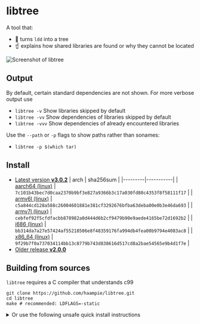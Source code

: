 # libtree

A tool that:
- :deciduous_tree: turns `ldd` into a tree
- :point_up: explains how shared libraries are found or why they cannot be located

![Screenshot of libtree](doc/screenshot.png)


## Output

By default, certain standard dependencies are not shown. For more verbose output use

-  `libtree -v`             Show libraries skipped by default
-  `libtree -vv`            Show dependencies of libraries skipped by default
-  `libtree -vvv`           Show dependencies of already encountered libraries

Use the `--path` or `-p` flags to show paths rather than sonames:

- `libtree -p $(which tar)`


## Install

- [Latest version **v3.0.2**](https://github.com/haampie/libtree/releases/tag/v3.0.2)
  | arch    | sha256sum |
  |---------|-----------|
  | [aarch64 (linux)](https://github.com/haampie/libtree/releases/download/v3.0.2/libtree_aarch64) | `7c101b43bec7d0caa2370b9bf3e827a9366b3c17a030fd80c4353f8f58111f17` |
  | [armv6l (linux)](https://github.com/haampie/libtree/releases/download/v3.0.2/libtree_armv6l) | `c5a844cd128a588c26004601881e381cf3292676bfba63deba00e0b3e46da693` |
  | [armv7l (linux)](https://github.com/haampie/libtree/releases/download/v3.0.2/libtree_armv7l) | `cebfef92f5cfdfacbb878982a0d444d6b2cf9479b90e9aede4165be72d1692b2` |
  | [i686 (linux)](https://github.com/haampie/libtree/releases/download/v3.0.2/libtree_i686) | `bb314da7a27e57424af55218506e8f48359176fa994db4fea00b9794e4083ac8` |
  | [x86_64 (linux)](https://github.com/haampie/libtree/releases/download/v3.0.2/libtree_x86_64) | `9f29b7f0a737034114bb13c8779b743d838616d517cd8a2bae54565e9b4d1f7e` | 
- [Older release **v2.0.0**](https://github.com/haampie/libtree/releases/tag/v2.0.0)


## Building from sources

`libtree` requires a C compiler that understands c99

```
git clone https://github.com/haampie/libtree.git
cd libtree
make # recommended: LDFLAGS=-static
```

<details>
<summary>Or use the following unsafe quick install instructions</summary>

```
curl -Lfs https://raw.githubusercontent.com/haampie/libtree/master/libtree.c | ${CC:-cc} -o libtree -x c - -std=c99 -D_FILE_OFFSET_BITS=64
```
</details>
